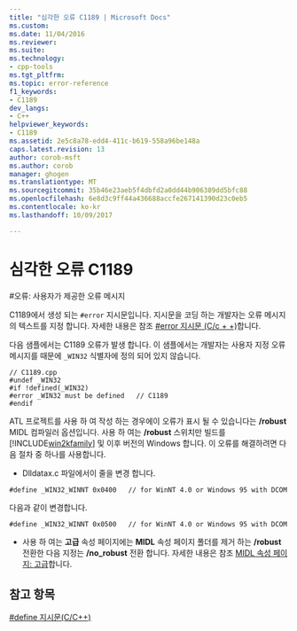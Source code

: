 ```yaml
---
title: "심각한 오류 C1189 | Microsoft Docs"
ms.custom: 
ms.date: 11/04/2016
ms.reviewer: 
ms.suite: 
ms.technology:
- cpp-tools
ms.tgt_pltfrm: 
ms.topic: error-reference
f1_keywords:
- C1189
dev_langs:
- C++
helpviewer_keywords:
- C1189
ms.assetid: 2e5c8a78-edd4-411c-b619-558a96be148a
caps.latest.revision: 13
author: corob-msft
ms.author: corob
manager: ghogen
ms.translationtype: MT
ms.sourcegitcommit: 35b46e23aeb5f4dbfd2a0dd44b906389dd5bfc88
ms.openlocfilehash: 6e8d3c9ff44a436688accfe267141390d23c0eb5
ms.contentlocale: ko-kr
ms.lasthandoff: 10/09/2017

---
```

# <a name="fatal-error-c1189"></a>심각한 오류 C1189
\#오류: 사용자가 제공한 오류 메시지  
  
 C1189에서 생성 되는 `#error` 지시문입니다. 지시문을 코딩 하는 개발자는 오류 메시지의 텍스트를 지정 합니다. 자세한 내용은 참조 [#error 지시문 (C/c + +)](../../preprocessor/hash-error-directive-c-cpp.md)합니다.  
  
 다음 샘플에서는 C1189 오류가 발생 합니다. 이 샘플에서는 개발자는 사용자 지정 오류 메시지를 때문에 `_WIN32` 식별자에 정의 되어 있지 않습니다.  
  
```  
// C1189.cpp  
#undef _WIN32  
#if !defined(_WIN32)  
#error _WIN32 must be defined   // C1189  
#endif  
```  
  
 ATL 프로젝트를 사용 하 여 작성 하는 경우에이 오류가 표시 될 수 있습니다는 **/robust** MIDL 컴파일러 옵션입니다. 사용 하 여는 **/robust** 스위치만 빌드를 [!INCLUDE[win2kfamily](../../c-runtime-library/includes/win2kfamily_md.md)] 및 이후 버전의 Windows 합니다. 이 오류를 해결하려면 다음 절차 중 하나를 사용합니다.  
  
-   Dlldatax.c 파일에서이 줄을 변경 합니다.  
  
```  
#define _WIN32_WINNT 0x0400   // for WinNT 4.0 or Windows 95 with DCOM  
```  
  
 다음과 같이 변경합니다.  
  
```  
#define _WIN32_WINNT 0x0500   // for WinNT 4.0 or Windows 95 with DCOM  
```  
  
-   사용 하 여는 **고급** 속성 페이지에는 **MIDL** 속성 페이지 폴더를 제거 하는 **/robust** 전환한 다음 지정는 **/no_robust** 전환 합니다. 자세한 내용은 참조 [MIDL 속성 페이지: 고급](../../ide/midl-property-pages-advanced.md)합니다.  
  
## <a name="see-also"></a>참고 항목  
 [#define 지시문(C/C++)](../../preprocessor/hash-define-directive-c-cpp.md)
